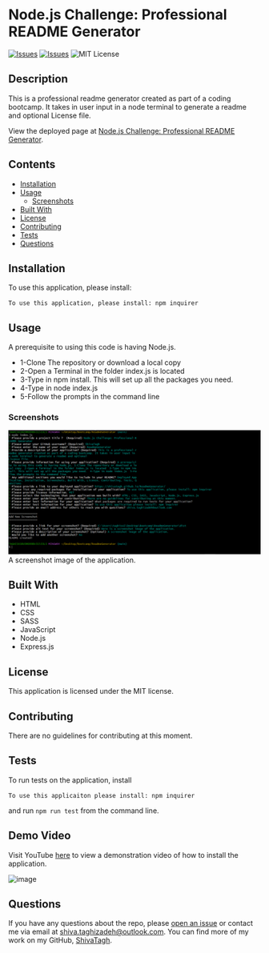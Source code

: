 # Node.js Challenge: Professional README Generator
[![Issues](https://img.shields.io/github/issues/ShivaTagh/ReadmeGenerator)](https://github.com/ShivaTagh/ReadmeGenerator/issues) [![Issues](https://img.shields.io/github/contributors/ShivaTagh/ReadmeGenerator)](https://github.com/ShivaTagh/ReadmeGenerator/graphs/contributors) ![MIT License](https://img.shields.io/badge/license-MIT-blue)

## Description
This is a professional readme generator created as part of a coding bootcamp. It takes in user input in a node terminal to generate a readme and optional License file.
          
View the deployed page at [Node.js Challenge: Professional README Generator](https://shivatagh.github.io/ReadmeGenerator/).
## Contents
* [Installation](#installation)
* [Usage](#usage)
   * [Screenshots](#screenshots)
* [Built With](#built-with)
* [License](#license)
* [Contributing](#contributing)
* [Tests](#tests)
* [Questions](#questions)

## Installation
To use this application, please install: 
```
To use this application, please install: npm inquirer
```
  
## Usage
A prerequisite to using this code is having Node.js. 
* 1-Clone The repository or download a local copy  
* 2-Open a Terminal in the folder index.js is located  
* 3-Type in npm install. This will set up all the packages you need.  
* 4-Type in node index.js  
* 5-Follow the prompts in the command line 
  
### Screenshots
![Here is a screenshot image of the application. ](https://github.com/ShivaTagh/ReadmeGenerator/blob/main/dist/Screenshot.PNG)
A screenshot image of the application.

## Built With

* HTML
* CSS
* SASS
* JavaScript
* Node.js
* Express.js
  
## License
This application is licensed under the MIT license.
  
## Contributing
There are no guidelines for contributing at this moment.
  
## Tests
To run tests on the application, install
```
To use this applicaiton please install: npm inquirer
```
and run `npm run test` from the command line.

## Demo Video
Visit YouTube [here]() to view a demonstration video of how to install the application.

![image](https://github.com/ShivaTagh/ReadmeGenerator/assets/127795324/d7bdabf9-50f3-4fba-9d56-8a4303a7dcfb)

  
## Questions
If you have any questions about the repo, please [open an issue](https://github.com/ShivaTagh/ReadmeGenerator/issues) or contact me via email at shiva.taghizadeh@outlook.com. You can find more of my work on my GitHub, [ShivaTagh](https://github.com/ShivaTagh/ReadmeGenerator/).
  
